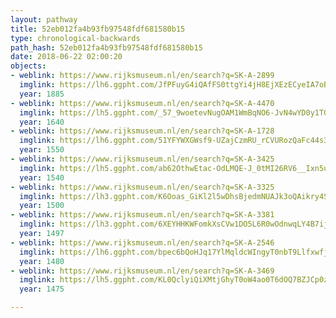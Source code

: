 ```yaml
---
layout: pathway
title: 52eb012fa4b93fb97548fdf681580b15
type: chronological-backwards
path_hash: 52eb012fa4b93fb97548fdf681580b15
date: 2018-06-22 02:00:20
objects:
- weblink: https://www.rijksmuseum.nl/en/search?q=SK-A-2899
  imglink: https://lh6.ggpht.com/JfPFuyG4iQAfFS0ttgYi4jH8EjXEzECyeIA7oBnMJNqYN0EJVV22Xb8w-YjeGUznYbFuAItHCnqM2HqYZ3-v7QcGVkg=s200
  year: 1885
- weblink: https://www.rijksmuseum.nl/en/search?q=SK-A-4470
  imglink: https://lh5.ggpht.com/_57_9woetevNugOAM1WmBqNO6-JvN4wYD0y1TGql2_qne0v-RW8DXRZth1JxLvDF_yil8cI2xKrNIC_LlqBsFGlcdHQ=s200
  year: 1640
- weblink: https://www.rijksmuseum.nl/en/search?q=SK-A-1728
  imglink: https://lh6.ggpht.com/51YFYWXGWsf9-UZajCzmRU_rCVURozQaFc44s3pgGC1A4Vv7I0NV-z5zUH7KeWqtktgNrH-ST9cTPDLOTZcBKx6Y3RQ=s200
  year: 1550
- weblink: https://www.rijksmuseum.nl/en/search?q=SK-A-3425
  imglink: https://lh5.ggpht.com/ab62OthwEtac-OdLMQE-J_0tMI26RV6__Ixn5uvM30NLCIy5uuPf7eRLGwsq9ljCtSbUII9mBlGbTJY_REJCXVoiRA=s200
  year: 1540
- weblink: https://www.rijksmuseum.nl/en/search?q=SK-A-3325
  imglink: https://lh3.ggpht.com/K6Ooas_GiKl2l5wDhsBjedmNUAJk3oQAikry4Sok8BM92l8H5aEkwo3P7WyFkV0jr2EBVqmGVVb4AHj7ygibzHwxV7M=s200
  year: 1500
- weblink: https://www.rijksmuseum.nl/en/search?q=SK-A-3381
  imglink: https://lh3.ggpht.com/6XEYHHKWFomkXsCVw1DO5L6R0wOdnwqLY4B7ijO_K9Ni0Tu-mEACNKWlJ2KBwjIgWE8_x-KcQRJswEDfvt92HwHuRf0Q=s200
  year: 1497
- weblink: https://www.rijksmuseum.nl/en/search?q=SK-A-2546
  imglink: https://lh6.ggpht.com/bpec6bQoHJq17YlMqldcWIngyT0nbT9Llfxwfj69cUjJHOeCgxV8G9iqMPw4YLEz54ff5YdVbO5RUmNPaLjTQqxpNdo=s200
  year: 1480
- weblink: https://www.rijksmuseum.nl/en/search?q=SK-A-3469
  imglink: https://lh5.ggpht.com/KL0QclyiQiXMtjGhyT0oW4ao0T6dOQ7BZJCp0zJKuoOVlS67oFU5Ins7PlH4UPCx159tSJhODhPSoK4jyqJe8fYPHRM=s200
  year: 1475

---
```

